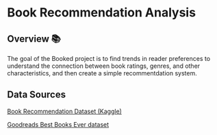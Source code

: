 # Book Recommendation Analysis

## Overview 📚

The goal of the Booked project is to find trends in reader preferences to understand the connection between book ratings, genres, and other characteristics, and then create a simple recommentdation system.

## Data Sources

[Book Recommendation Dataset (Kaggle)](https://www.kaggle.com/datasets/arashnic/book-recommendation-dataset)

[Goodreads Best Books Ever dataset](https://github.com/scostap/goodreads_bbe_dataset)
